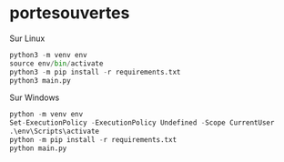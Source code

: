 # portesouvertes

Sur Linux
```python
python3 -m venv env
source env/bin/activate
python3 -m pip install -r requirements.txt
python3 main.py
```

Sur Windows
```python
python -m venv env
Set-ExecutionPolicy -ExecutionPolicy Undefined -Scope CurrentUser
.\env\Scripts\activate
python -m pip install -r requirements.txt
python main.py
```